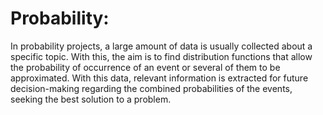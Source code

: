 # Probability:

In probability projects, a large amount of data is usually collected about a specific topic. With this, the aim is to find distribution functions that allow the probability of occurrence of an event or several of them to be approximated. With this data, relevant information is extracted for future decision-making regarding the combined probabilities of the events, seeking the best solution to a problem.
